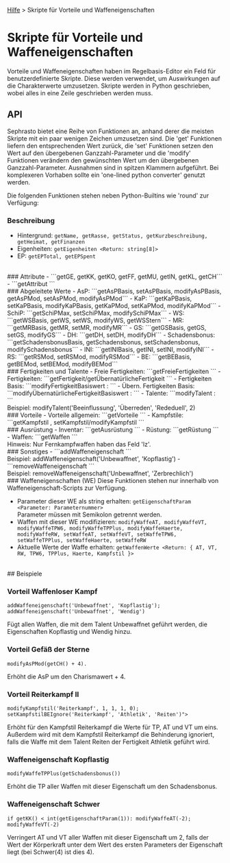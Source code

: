 [Hilfe](Help.md) > Skripte für Vorteile und Waffeneigenschaften

# Skripte für Vorteile und Waffeneigenschaften
Vorteile und Waffeneigenschaften haben im Regelbasis-Editor ein Feld für benutzerdefinierte Skripte. Diese werden verwendet, um Auswirkungen auf die Charakterwerte umzusetzen. Skripte werden in Python geschrieben, wobei alles in eine Zeile geschrieben werden muss.
<br />
## API
Sephrasto bietet eine Reihe von Funktionen an, anhand derer die meisten Skripte mit ein paar wenigen Zeichen umzusetzen sind. Die 'get' Funktionen liefern den entsprechenden Wert zurück, die 'set' Funktionen setzen den Wert auf den übergebenen Ganzzahl-Parameter und die 'modify' Funktionen verändern den gewünschten Wert um den übergebenen Ganzzahl-Parameter. Ausnahmen sind in spitzen Klammern aufgeführt.  Bei komplexeren Vorhaben sollte ein 'one-lined python converter' genutzt werden.

Die folgenden Funktionen stehen neben Python-Builtins wie 'round' zur Verfügung:
<br />
### Beschreibung
- Hintergrund: ```getName, getRasse, getStatus, getKurzbeschreibung, getHeimat, getFinanzen```
- Eigenheiten: ```getEigenheiten <Return: string[8]>```
- EP: ```getEPTotal, getEPSpent```
<br />
### Attribute
- ```getGE, getKK, getKO, getFF, getMU, getIN, getKL, getCH```
- ```getAttribut <Parameter: Attribut-Name>```
<br />
### Abgeleitete Werte
- AsP: ```getAsPBasis, setAsPBasis, modifyAsPBasis, getAsPMod, setAsPMod, modifyAsPMod```
- KaP: ```getKaPBasis, setKaPBasis, modifyKaPBasis, getKaPMod, setKaPMod, modifyKaPMod```
- SchiP: ```getSchiPMax, setSchiPMax, modifySchiPMax```
- WS: ```getWSBasis, getWS, setWS, modifyWS, getWSStern```
- MR: ```getMRBasis, getMR, setMR, modifyMR```
- GS: ```getGSBasis, getGS, setGS, modifyGS```
- DH: ```getDH, setDH, modifyDH```
- Schadensbonus: ```getSchadensbonusBasis, getSchadensbonus, setSchadensbonus, modifySchadensbonus```
- INI: ```getINIBasis, getINI, setINI, modifyINI```
- RS: ```getRSMod, setRSMod, modifyRSMod```
- BE: ```getBEBasis, getBEMod, setBEMod, modifyBEMod```
<br />
### Fertigkeiten und Talente
- Freie Fertigkeiten: ```getFreieFertigkeiten <Return: string[]>```
- Fertigkeiten: ```getFertigkeit/getÜbernatürlicheFertigkeit <Parameter: Fertigkeits-Name. Return: { name, wert, steigerungsfaktor, text, gekaufteTalente[], kampffertigkeit, attribute[3], attributswerte[3], basiswert, probenwert, probenwertTalent, voraussetzungen[], maxWert }>```
- Fertigkeiten Basis: ```modifyFertigkeitBasiswert : <Parameter: Fertigkeits-Name, Modifikator>```
- Übern. Fertigkeiten Basis: ```modifyÜbernatürlicheFertigkeitBasiswert : <Parameter: Fertigkeits-Name, Modifikator>```
- Talente: ```modifyTalent : <Parameter: Fertigkeits-Name, Talent-Name, Bedingung, Modifikator>```<br />
Beispiel: modifyTalent('Beeinflussung', 'Überreden', 'Rededuell', 2)
<br />
### Vorteile
- Vorteile allgemein: ```getVorteile <Return: { name, wert, steigerungsfaktor, text, kosten, typ, voraussetzungen[], nachkauf, text }[]>```
- Kampfstile: ```getKampfstil <Parameter: Kampfstil-Name. Return: { AT, VT, TP, RW, BE }>, setKampfstil/modifyKampfstil <Parameter: Kampfstil-Name, AT, VT, TP, RW, BE>```
<br />
### Ausrüstung
- Inventar: ```getAusrüstung <Return: string[]>```
- Rüstung: ```getRüstung <Return: { name, text, be, rs[6] }[]>```
- Waffen: ```getWaffen <Return: { name, text, W6, plus, eigenschaften[], haerte, fertigkeit, talent, kampfstile[], kampfstil, rw, wm, lz}[]>```<br />
Hinweis: Nur Fernkampfwaffen haben das Feld 'lz'.
<br />
### Sonstiges
- ```addWaffeneigenschaft <Parameter: TalentName, Eigenschaft>```<br />
Beispiel: addWaffeneigenschaft('Unbewaffnet', 'Kopflastig')
- ```removeWaffeneigenschaft <Parameter: TalentName, Eigenschaft>```<br />
Beispiel: removeWaffeneigenschaft('Unbewaffnet', 'Zerbrechlich')
<br />
### Waffeneigenschaften (WE)
Diese Funktionen stehen nur innerhalb von Waffeneigenschaft-Scripts zur Verfügung.

- Parameter dieser WE als string erhalten: ```getEigenschaftParam <Parameter: Parameternummer>```<br />
Parameter müssen mit Semikolon getrennt werden.  
- Waffen mit dieser WE modifizieren: ```modifyWaffeAT, modifyWaffeVT, modifyWaffeTPW6, modifyWaffeTPPlus, modifyWaffeHaerte, modifyWaffeRW, setWaffeAT, setWaffeVT, setWaffeTPW6, setWaffeTPPlus, setWaffeHaerte, setWaffeRW```
- Aktuelle Werte der Waffe erhalten: ```getWaffenWerte <Return: { AT, VT, RW, TPW6, TPPlus, Haerte, Kampfstil }>```
<br />
## Beispiele
<br />

### Vorteil Waffenloser Kampf
```
addWaffeneigenschaft('Unbewaffnet', 'Kopflastig'); addWaffeneigenschaft('Unbewaffnet', 'Wendig')
```
Fügt allen Waffen, die mit dem Talent Unbewaffnet geführt werden, die Eigenschaften Kopflastig und Wendig hinzu.
<br />

### Vorteil Gefäß der Sterne
```
modifyAsPMod(getCH() + 4).
```
Erhöht die AsP um den Charismawert + 4.
<br />

### Vorteil Reiterkampf II
```
modifyKampfstil('Reiterkampf', 1, 1, 1, 0); setKampfstilBEIgnore('Reiterkampf', 'Athletik', 'Reiten')">
```
Erhöht für den Kampfstil Reiterkampf die Werte für TP, AT und VT um eins. Außerdem wird mit dem Kampfstil Reiterkampf die Behinderung ignoriert, falls die Waffe mit dem Talent Reiten der Fertigkeit Athletik geführt wird.
<br />

### Waffeneigenschaft Kopflastig
```
modifyWaffeTPPlus(getSchadensbonus())
```
Erhöht die TP aller Waffen mit dieser Eigenschaft um den Schadensbonus.
<br />

### Waffeneigenschaft Schwer
```
if getKK() < int(getEigenschaftParam(1)): modifyWaffeAT(-2); modifyWaffeVT(-2)
```
Verringert AT und VT aller Waffen mit dieser Eigenschaft um 2, falls der Wert der Körperkraft unter dem Wert des ersten Parameters der Eigenschaft liegt (bei Schwer(4) ist dies 4).